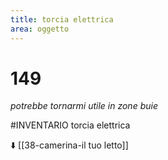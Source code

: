 ```yaml
---
title: torcia elettrica
area: oggetto
---
```

# 149
_potrebbe tornarmi utile in zone buie_

#INVENTARIO torcia elettrica

⬇️ [[38-camerina-il tuo letto]]
